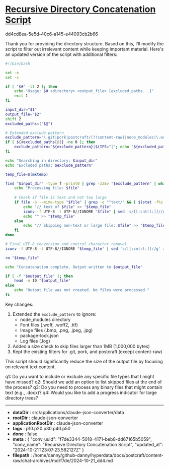 # [Recursive Directory Concatenation Script](https://claude.ai/chat/f7de3344-5018-4171-beb8-dd67165b5059)

dd4cd8ea-5e5d-40c6-a145-e44093cb2b66

 Thank you for providing the directory structure. Based on this, I'll modify the script to filter out irrelevant content while keeping important material. Here's an updated version of the script with additional filters:

```bash
#!/bin/bash

set -e
set -x

if [ "$#" -lt 2 ]; then
    echo "Usage: $0 <directory> <output_file> [excluded_paths...]"
    exit 1
fi

input_dir="$1"
output_file="$2"
shift 2
excluded_paths=("$@")

# Extended exclude pattern
exclude_pattern="\.git|pork|postcraft/(?!content-raw)|node_modules|\.woff|\.woff2|\.ttf|\.bmp|\.png|\.jpeg|\.jpg|package-lock\.json|\.log"
if [ ${#excluded_paths[@]} -ne 0 ]; then
    exclude_pattern="${exclude_pattern}|$(IFS="|"; echo "${excluded_paths[*]}")"
fi

echo "Searching in directory: $input_dir"
echo "Excluded paths: $exclude_pattern"

temp_file=$(mktemp)

find "$input_dir" -type f -print0 | grep -zZEv "$exclude_pattern" | while IFS= read -r -d '' file; do
    echo "Processing file: $file"
    
    # Check if file is text and not too large
    if file -b --mime-type "$file" | grep -q "^text/" && [ $(stat -f%z "$file") -le 1000000 ]; then
        echo "// text of $file" >> "$temp_file"
        iconv -f UTF-8 -t UTF-8//IGNORE "$file" | sed 's/[[:cntrl:]]//g' >> "$temp_file" 2>/dev/null || echo "// Error processing $file" >> "$temp_file"
        echo "" >> "$temp_file"
    else
        echo "// Skipping non-text or large file: $file" >> "$temp_file"
    fi
done

# Final UTF-8 conversion and control character removal
iconv -f UTF-8 -t UTF-8//IGNORE "$temp_file" | sed 's/[[:cntrl:]]//g' > "$output_file"

rm "$temp_file"

echo "Concatenation complete. Output written to $output_file"

if [ -f "$output_file" ]; then
    head -n 10 "$output_file"
else
    echo "Output file was not created. No files were processed."
fi
```

Key changes:
1. Extended the `exclude_pattern` to ignore:
   - node_modules directory
   - Font files (.woff, .woff2, .ttf)
   - Image files (.bmp, .png, .jpeg, .jpg)
   - package-lock.json
   - Log files (.log)
2. Added a size check to skip files larger than 1MB (1,000,000 bytes)
3. Kept the existing filters for .git, pork, and postcraft (except content-raw)

This script should significantly reduce the size of the output file by focusing on relevant text content.

q1: Do you want to include or exclude any specific file types that I might have missed?
q2: Should we add an option to list skipped files at the end of the process?
q3: Do you need to process any binary files that might contain text (e.g., .docx)?
q4: Would you like to add a progress indicator for large directory trees?

---

* **dataDir** : src/applications/claude-json-converter/data
* **rootDir** : claude-json-converter
* **applicationRootDir** : claude-json-converter
* **tags** : p10.p20.p30.p40.p50
* **done** : false
* **meta** : {
  "conv_uuid": "f7de3344-5018-4171-beb8-dd67165b5059",
  "conv_name": "Recursive Directory Concatenation Script",
  "updated_at": "2024-10-21T23:07:23.582127Z"
}
* **filepath** : /home/danny/github-danny/hyperdata/docs/postcraft/content-raw/chat-archives/md/f7de/2024-10-21_dd4.md